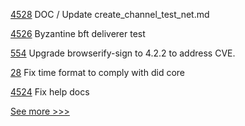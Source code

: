
[4528](https://github.com/hyperledger/fabric/pull/4528) DOC / Update create_channel_test_net.md

[4526](https://github.com/hyperledger/fabric/pull/4526) Byzantine bft deliverer test

[554](https://github.com/hyperledger-labs/fabric-operations-console/pull/554) Upgrade browserify-sign to 4.2.2 to address CVE.

[28](https://github.com/hyperledger-labs/did-webs-resolver/pull/28) Fix time format to comply with did core

[4524](https://github.com/hyperledger/fabric/pull/4524) Fix help docs


[See more >>>](https://start-here.hyperledger.org/pull-requests)

